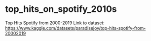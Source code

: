# top_hits_on_spotify_2010s
Top Hits Spotify from 2000-2019
Link to dataset: https://www.kaggle.com/datasets/paradisejoy/top-hits-spotify-from-20002019
